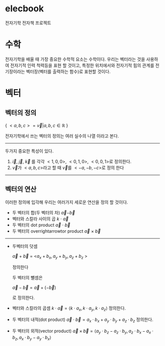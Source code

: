 # elecbook

전자기학 전자책 프로젝트

# 수학

전자기학을 배울 때 가장 중요한 수학적 요소는
수학이다. 우리는 벡터라는 것을 사용하여 전자기적 인력 척력등을 표현 할 것이고, 특정한 위치에서와 전자기적 힘의 관계를 전기장이라는 벡터장(벡터를 출력하는 함수)로 표현할 것이다.

# 벡터
## 벡터의 정의

{ ${<a,b,c> = \overrightarrow{v} | a,b,c \in \mathbb{R}}$ }

전자기학에서 쓰는 벡터의 정의는 여러 실수의 나열 이라고 본다.

---

두가지 중요한 특성이 있다.

1. $\overrightarrow{i}$, $\overrightarrow{j}$, $\overrightarrow{k}$ 를 각각 $<1,0,0>$, $<0,1,0>$, $<0,0,1>$로 정의한다.
2. $\overrightarrow{v}$가 $<a,b,c>$라고 할 때 $\overrightarrow{v}$를 $<-a,-b,-c>$로 정의 한다

---
## 벡터의 연산 
이러한 정의에 입각해 우리는 여러가지 세로운 연산을 정의 할 것이다.

- 두 벡터의 합(두 벡터의 차)
  $\overrightarrow{a}$$-$$\overrightarrow{b}$
- 벡터와 스칼라 사이의 곱
  $k$ $\cdot$ $\overrightarrow{a}$
- 두 벡터의 dot product
  $\overrightarrow{a}$ $\cdot$ $\overrightarrow{b}$
- 두 벡터의 overrightarrowtor product
  $\overrightarrow{a}$ $\times$ $\overrightarrow{b}$
***

* 두벡터의 덧셈
    
    $\vec{a}$ $+$ $\vec{b}$ $=$ <$a_x + b_x, a_y + b_y, a_z + b_z$ >

    정의한다

    두 벡터의 뺄셈은 

    $\vec{a} - \vec{b} = \vec{a} + (-\vec{b})$

    로 정의한다.

* 벡터와 스칼라의 곱셈
  $k \cdot \vec{a} = \langle k \cdot a_x, k \cdot a_y, k \cdot a_z \rangle$
  정의한다.

* 두 벡터의 내적(dot product)
  $\vec{a} \cdot \vec{b} = a_x \cdot b_x + a_y \cdot b_y + a_z \cdot b_z$
  정의한다.

* 두 벡터의 외적(vector product)
  $\vec{a} \times \vec{b} = \langle a_y \cdot b_z - a_z \cdot b_y, a_z \cdot b_x - a_x \cdot b_z, a_x \cdot b_y - a_y \cdot b_x \rangle$